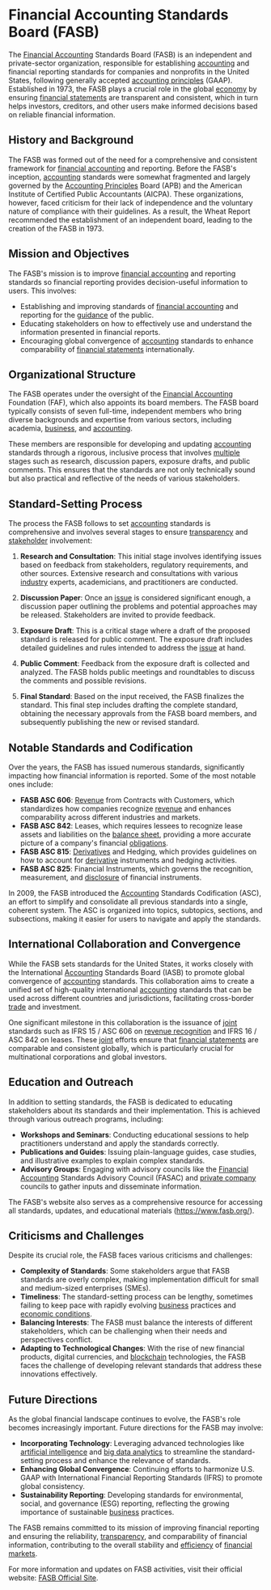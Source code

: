 # Financial Accounting Standards Board (FASB)

The [Financial Accounting](../f/financial_accounting.md) Standards Board (FASB) is an independent and private-sector organization, responsible for establishing [accounting](../a/accounting.md) and financial reporting standards for companies and nonprofits in the United States, following generally accepted [accounting principles](../a/accounting_principles.md) (GAAP). Established in 1973, the FASB plays a crucial role in the global [economy](../e/economy.md) by ensuring [financial statements](../f/financial_statements.md) are transparent and consistent, which in turn helps investors, creditors, and other users make informed decisions based on reliable financial information.

## History and Background

The FASB was formed out of the need for a comprehensive and consistent framework for [financial accounting](../f/financial_accounting.md) and reporting. Before the FASB's inception, [accounting](../a/accounting.md) standards were somewhat fragmented and largely governed by the [Accounting Principles](../a/accounting_principles.md) Board (APB) and the American Institute of Certified Public Accountants (AICPA). These organizations, however, faced criticism for their lack of independence and the voluntary nature of compliance with their guidelines. As a result, the Wheat Report recommended the establishment of an independent board, leading to the creation of the FASB in 1973.

## Mission and Objectives

The FASB's mission is to improve [financial accounting](../f/financial_accounting.md) and reporting standards so financial reporting provides decision-useful information to users. This involves:
- Establishing and improving standards of [financial accounting](../f/financial_accounting.md) and reporting for the [guidance](../g/guidance.md) of the public.
- Educating stakeholders on how to effectively use and understand the information presented in financial reports.
- Encouraging global convergence of [accounting](../a/accounting.md) standards to enhance comparability of [financial statements](../f/financial_statements.md) internationally.

## Organizational Structure

The FASB operates under the oversight of the [Financial Accounting](../f/financial_accounting.md) Foundation (FAF), which also appoints its board members. The FASB board typically consists of seven full-time, independent members who bring diverse backgrounds and expertise from various sectors, including academia, [business](../b/business.md), and [accounting](../a/accounting.md).

These members are responsible for developing and updating [accounting](../a/accounting.md) standards through a rigorous, inclusive process that involves [multiple](../m/multiple.md) stages such as research, discussion papers, exposure drafts, and public comments. This ensures that the standards are not only technically sound but also practical and reflective of the needs of various stakeholders.

## Standard-Setting Process

The process the FASB follows to set [accounting](../a/accounting.md) standards is comprehensive and involves several stages to ensure [transparency](../t/transparency.md) and [stakeholder](../s/stakeholder.md) involvement:

1. **Research and Consultation**: This initial stage involves identifying issues based on feedback from stakeholders, regulatory requirements, and other sources. Extensive research and consultations with various [industry](../i/industry.md) experts, academicians, and practitioners are conducted.

2. **Discussion Paper**: Once an [issue](../i/issue.md) is considered significant enough, a discussion paper outlining the problems and potential approaches may be released. Stakeholders are invited to provide feedback.

3. **Exposure Draft**: This is a critical stage where a draft of the proposed standard is released for public comment. The exposure draft includes detailed guidelines and rules intended to address the [issue](../i/issue.md) at hand.

4. **Public Comment**: Feedback from the exposure draft is collected and analyzed. The FASB holds public meetings and roundtables to discuss the comments and possible revisions.

5. **Final Standard**: Based on the input received, the FASB finalizes the standard. This final step includes drafting the complete standard, obtaining the necessary approvals from the FASB board members, and subsequently publishing the new or revised standard.

## Notable Standards and Codification

Over the years, the FASB has issued numerous standards, significantly impacting how financial information is reported. Some of the most notable ones include:

- **FASB ASC 606**: [Revenue](../r/revenue.md) from Contracts with Customers, which standardizes how companies recognize [revenue](../r/revenue.md) and enhances comparability across different industries and markets.
- **FASB ASC 842**: Leases, which requires lessees to recognize lease assets and liabilities on the [balance sheet](../b/balance_sheet.md), providing a more accurate picture of a company's financial [obligations](../o/obligation.md).
- **FASB ASC 815**: [Derivatives](../d/derivatives.md) and Hedging, which provides guidelines on how to account for [derivative](../d/derivative.md) instruments and hedging activities.
- **FASB ASC 825**: Financial Instruments, which governs the recognition, measurement, and [disclosure](../d/disclosure.md) of financial instruments. 

In 2009, the FASB introduced the [Accounting](../a/accounting.md) Standards Codification (ASC), an effort to simplify and consolidate all previous standards into a single, coherent system. The ASC is organized into topics, subtopics, sections, and subsections, making it easier for users to navigate and apply the standards.

## International Collaboration and Convergence

While the FASB sets standards for the United States, it works closely with the International [Accounting](../a/accounting.md) Standards Board (IASB) to promote global convergence of [accounting](../a/accounting.md) standards. This collaboration aims to create a unified set of high-quality international [accounting](../a/accounting.md) standards that can be used across different countries and jurisdictions, facilitating cross-border [trade](../t/trade.md) and investment.

One significant milestone in this collaboration is the issuance of [joint](../j/joint.md) standards such as IFRS 15 / ASC 606 on [revenue recognition](../r/revenue_recognition.md) and IFRS 16 / ASC 842 on leases. These [joint](../j/joint.md) efforts ensure that [financial statements](../f/financial_statements.md) are comparable and consistent globally, which is particularly crucial for multinational corporations and global investors.

## Education and Outreach

In addition to setting standards, the FASB is dedicated to educating stakeholders about its standards and their implementation. This is achieved through various outreach programs, including:
- **Workshops and Seminars**: Conducting educational sessions to help practitioners understand and apply the standards correctly.
- **Publications and Guides**: Issuing plain-language guides, case studies, and illustrative examples to explain complex standards.
- **Advisory Groups**: Engaging with advisory councils like the [Financial Accounting](../f/financial_accounting.md) Standards Advisory Council (FASAC) and [private company](../p/private_company.md) councils to gather inputs and disseminate information.

The FASB's website also serves as a comprehensive resource for accessing all standards, updates, and educational materials (https://www.fasb.org/).

## Criticisms and Challenges

Despite its crucial role, the FASB faces various criticisms and challenges:
- **Complexity of Standards**: Some stakeholders argue that FASB standards are overly complex, making implementation difficult for small and medium-sized enterprises (SMEs).
- **Timeliness**: The standard-setting process can be lengthy, sometimes failing to keep pace with rapidly evolving [business](../b/business.md) practices and [economic conditions](../e/economic_conditions.md).
- **Balancing Interests**: The FASB must balance the interests of different stakeholders, which can be challenging when their needs and perspectives conflict.
- **Adapting to Technological Changes**: With the rise of new financial products, digital currencies, and [blockchain](../b/blockchain_in_trading.md) technologies, the FASB faces the challenge of developing relevant standards that address these innovations effectively.

## Future Directions

As the global financial landscape continues to evolve, the FASB's role becomes increasingly important. Future directions for the FASB may involve:
- **Incorporating Technology**: Leveraging advanced technologies like [artificial intelligence](../a/artificial_intelligence_in_trading.md) and [big data analytics](../b/big_data_analytics_in_trading.md) to streamline the standard-setting process and enhance the relevance of standards.
- **Enhancing Global Convergence**: Continuing efforts to harmonize U.S. GAAP with International Financial Reporting Standards (IFRS) to promote global consistency.
- **Sustainability Reporting**: Developing standards for environmental, social, and governance (ESG) reporting, reflecting the growing importance of sustainable [business](../b/business.md) practices.

The FASB remains committed to its mission of improving financial reporting and ensuring the reliability, [transparency](../t/transparency.md), and comparability of financial information, contributing to the overall stability and [efficiency](../e/efficiency.md) of [financial markets](../f/financial_market.md).

For more information and updates on FASB activities, visit their official website: [FASB Official Site](https://www.fasb.org/).

